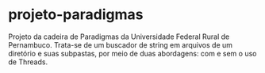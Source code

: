 # projeto-paradigmas
Projeto da cadeira de Paradigmas da Universidade Federal Rural de Pernambuco. Trata-se de um buscador de string em arquivos de um diretório e suas subpastas, por meio de duas abordagens: com e sem o uso de Threads.
